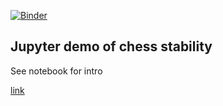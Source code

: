 [![Binder](https://mybinder.org/badge_logo.svg)](https://mybinder.org/v2/gh/eyalk11/chess_stability_public/HEAD?urlpath=%2Fdoc%2Ftree%2Fchessgame.ipynb)

## Jupyter demo of chess stability 

See notebook for intro

[link](./chessgame.ipynb)
